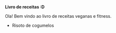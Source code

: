 **Livro de receitas :D**


Ola! Bem vindo ao livro de receitas veganas e fitness.
 - Risoto de cogumelos
